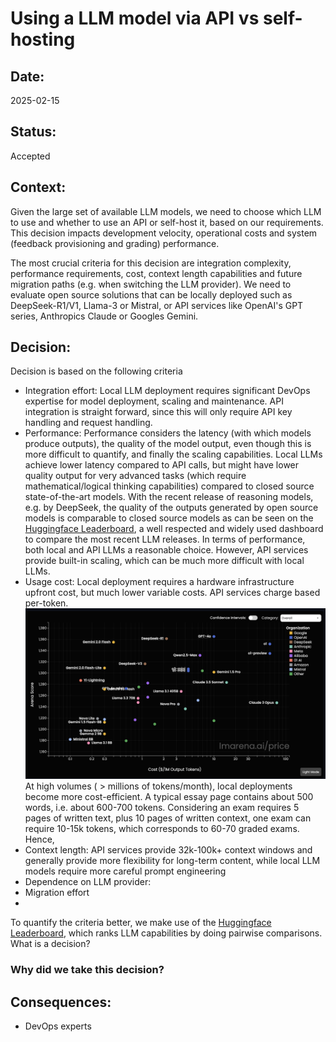 # Using a LLM model via API vs self-hosting

## Date:
2025-02-15

## Status:
Accepted

## Context:
Given the large set of available LLM models, we need to choose which LLM to use and whether to use an API or self-host it, based on our requirements.
This decision impacts development velocity, operational costs and system (feedback provisioning and grading) performance.

The most crucial criteria for this decision are integration complexity, performance requirements, cost, context length capabilities and future migration paths (e.g. when switching the LLM provider). We need to evaluate open source solutions that can be locally deployed such as DeepSeek-R1/V1, Llama-3 or Mistral, or API services like OpenAI's GPT series, Anthropics Claude or Googles Gemini.

## Decision:
Decision is based on the following criteria
- Integration effort: Local LLM deployment requires significant DevOps expertise for model deployment, scaling and maintenance. API integration is straight forward, since this will only require API key handling and request handling.
- Performance: Performance considers the latency (with which models produce outputs), the quality of the model output, even though this is more difficult to quantify, and finally the scaling capabilities. Local LLMs achieve lower latency compared to API calls, but might have lower quality output for very advanced tasks (which require mathematical/logical thinking capabilities) compared to closed source state-of-the-art models. With the recent release of reasoning models, e.g. by DeepSeek, the quality of the outputs generated by open source models is comparable to closed source models as can be seen on the [Huggingface Leaderboard](https://lmarena.ai/), a well respected and widely used dashboard to compare the most recent LLM releases. In terms of performance, both local and API LLMs a reasonable choice. However, API services provide built-in scaling, which can be much more difficult with local LLMs.
- Usage cost: Local deployment requires a hardware infrastructure upfront cost, but much lower variable costs. API services charge based per-token.
![Comparison of LLM API usage costs](../../assets/images/cost-analysis.png "Cost Comparison")
At high volumes ( > millions of tokens/month), local deployments become more cost-efficient. A typical essay page contains about 500 words, i.e. about 600-700 tokens. Considering an exam requires 5 pages of written text, plus 10 pages of written context, one exam can require 10-15k tokens, which corresponds to 60-70 graded exams. Hence, 
- Context length: API services provide 32k-100k+ context windows and generally provide more flexibility for long-term content, while local LLM models require more careful prompt engineering
- Dependence on LLM provider:
- Migration effort
- 

To quantify the criteria better, we make use of the [Huggingface Leaderboard](https://lmarena.ai/), which ranks LLM capabilities by doing pairwise comparisons.
What is a decision?

### Why did we take this decision?

## Consequences:
- DevOps experts 

